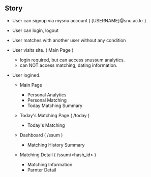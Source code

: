 Story
---

* User can signup via mysnu account ( [USERNAME]@snu.ac.kr )
* User can login, logout

* User matches with another user without any condition

* User visits site. ( Main Page )
    * login required, but can access snussum analytics.
    * can NOT access matching, dating information.

* User logined.
    * Main Page
        * Personal Analytics
        * Personal Matching
        * Today Matching Summary

    * Today's Matching Page ( /today )
        * Today's Matching

    * Dashboard ( /ssum )
        * Matching History Summary

    * Matching Detail ( /ssum/<hash_id> )
        * Matching Information
        * Parnter Detail

